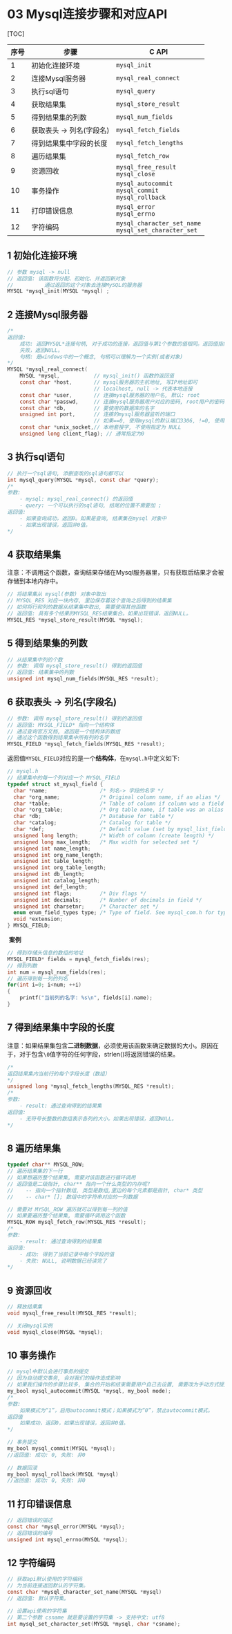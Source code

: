 # 03 Mysql连接步骤和对应API

[TOC]

| 序号 | 步骤                     | C API                                                        |
| ---- | ------------------------ | ------------------------------------------------------------ |
| 1    | 初始化连接环境           | `mysql_init`                                                 |
| 2    | 连接Mysql服务器          | `mysql_real_connect`                                         |
| 3    | 执行sql语句              | `mysql_query`                                                |
| 4    | 获取结果集               | `mysql_store_result`                                         |
| 5    | 得到结果集的列数         | `mysql_num_fields`                                           |
| 6    | 获取表头 -> 列名(字段名) | `mysql_fetch_fields`                                         |
| 7    | 得到结果集中字段的长度   | `mysql_fetch_lengths`                                        |
| 8    | 遍历结果集               | `mysql_fetch_row`                                            |
| 9    | 资源回收                 | `mysql_free_result`<br />`mysql_close`                       |
| 10   | 事务操作                 | `mysql_autocommit`<br />`mysql_commit`<br />`mysql_rollback` |
| 11   | 打印错误信息             | `mysql_error`<br />`mysql_errno`                             |
| 12   | 字符编码                 | `mysql_character_set_name`<br />`mysql_set_character_set`    |

## 1 初始化连接环境

```c
// 参数 mysql -> null
// 返回值: 该函数将分配、初始化、并返回新对象
// 			通过返回的这个对象去连接MySQL的服务器
MYSQL *mysql_init(MYSQL *mysql) ;
```

## 2 连接Mysql服务器

```c
/*
返回值: 
    成功: 返回MYSQL*连接句柄, 对于成功的连接，返回值与第1个参数的值相同。返回值指向的内存和第一个参数指针指向的内存一样
    失败，返回NULL。
    句柄: 是windows中的一个概念, 句柄可以理解为一个实例(或者对象)
*/ 
MYSQL *mysql_real_connect(
    MYSQL *mysql,           // mysql_init() 函数的返回值
    const char *host,       // mysql服务器的主机地址, 写IP地址即可
                            // localhost, null -> 代表本地连接
    const char *user,       // 连接mysql服务器的用户名, 默认: root 
    const char *passwd,     // 连接mysql服务器用户对应的密码, root用户的密码
    const char *db,         // 要使用的数据库的名字
    unsigned int port,      // 连接的mysql服务器监听的端口
                            // 如果==0, 使用mysql的默认端口3306, !=0, 使用指定的这个端口
    const char *unix_socket,// 本地套接字, 不使用指定为 NULL
    unsigned long client_flag); // 通常指定为0
```

## 3 执行sql语句

```c
// 执行一个sql语句, 添删查改的sql语句都可以
int mysql_query(MYSQL *mysql, const char *query);
/*
参数:
    - mysql: mysql_real_connect() 的返回值
    - query: 一个可以执行的sql语句, 结尾的位置不需要加 ;
返回值: 
    - 如果查询成功，返回0。如果是查询, 结果集在mysql 对象中
    - 如果出现错误，返回非0值。 
*/    
```

## 4 获取结果集

​	注意：不调用这个函数，查询结果存储在Mysql服务器里，只有获取后结果才会被存储到本地内存中。

```c
// 将结果集从 mysql(参数) 对象中取出
// MYSQL_RES 对应一块内存, 里边保存着这个查询之后得到的结果集
// 如何将行和列的数据从结果集中取出, 需要使用其他函数
// 返回值: 具有多个结果的MYSQL_RES结果集合。如果出现错误，返回NULL。 
MYSQL_RES *mysql_store_result(MYSQL *mysql);
```

## 5 得到结果集的列数

```c
// 从结果集中列的个数
// 参数: 调用 mysql_store_result() 得到的返回值
// 返回值: 结果集中的列数
unsigned int mysql_num_fields(MYSQL_RES *result);
```

## 6   获取表头 -> 列名(字段名)

```c
// 参数: 调用 mysql_store_result() 得到的返回值
// 返回值: MYSQL_FIELD* 指向一个结构体
// 通过查询官方文档, 返回是一个结构体的数组
// 通过这个函数得到结果集中所有列的名字
MYSQL_FIELD *mysql_fetch_fields(MYSQL_RES *result);
```

​	返回值`MYSQL_FIELD`对应的是一个**结构体**，在`mysql.h`中定义如下:

```c
// mysql.h
// 结果集中的每一个列对应一个 MYSQL_FIELD
typedef struct st_mysql_field {
  char *name;                 /* 列名-> 字段的名字 */
  char *org_name;             /* Original column name, if an alias */
  char *table;                /* Table of column if column was a field */
  char *org_table;            /* Org table name, if table was an alias */
  char *db;                   /* Database for table */
  char *catalog;              /* Catalog for table */
  char *def;                  /* Default value (set by mysql_list_fields) */
  unsigned long length;       /* Width of column (create length) */
  unsigned long max_length;   /* Max width for selected set */
  unsigned int name_length;
  unsigned int org_name_length;                                                                                        
  unsigned int table_length;
  unsigned int org_table_length;
  unsigned int db_length;
  unsigned int catalog_length;
  unsigned int def_length;
  unsigned int flags;         /* Div flags */
  unsigned int decimals;      /* Number of decimals in field */
  unsigned int charsetnr;     /* Character set */
  enum enum_field_types type; /* Type of field. See mysql_com.h for types */
  void *extension;
} MYSQL_FIELD;
```

​	**案例**

```c
// 得到存储头信息的数组的地址
MYSQL_FIELD* fields = mysql_fetch_fields(res);
// 得到列数
int num = mysql_num_fields(res);
// 遍历得到每一列的列名
for(int i=0; i<num; ++i)
{
    printf("当前列的名字: %s\n", fields[i].name);
}
```

## 7 得到结果集中字段的长度

​	注意：如果结果集包含**二进制数据**，必须使用该函数来确定数据的大小。原因在于，对于包含`\0`值字符的任何字段，strlen()将返回错误的结果。

```c
/* 
返回结果集内当前行的每个字段长度（数组）
*/
unsigned long *mysql_fetch_lengths(MYSQL_RES *result);
/*
参数: 
    - result: 通过查询得到的结果集
返回值:
    - 无符号长整数的数组表示各列的大小。如果出现错误，返回NULL。
*/
```

## 8 遍历结果集

```c
typedef char** MYSQL_ROW;
// 遍历结果集的下一行 
// 如果想遍历整个结果集, 需要对该函数进行循环调用
// 返回值是二级指针, char** 指向一个什么类型的内存呢?
//    -- 指向一个指针数组, 类型是数组,里边的每个元素都是指针, char* 类型
//    -- char* []; 数组中的字符串对应的一列数据

// 需要对 MYSQL_ROW 遍历就可以得到每一列的值
// 如果要遍历整个结果集, 需要循环调用这个函数
MYSQL_ROW mysql_fetch_row(MYSQL_RES *result);
/*
参数: 
    - result: 通过查询得到的结果集
返回值: 
    - 成功: 得到了当前记录中每个字段的值
    - 失败: NULL, 说明数据已经读完了
*/
```

## 9 资源回收

```c
// 释放结果集
void mysql_free_result(MYSQL_RES *result);

// 关闭mysql实例
void mysql_close(MYSQL *mysql);
```

## 10 事务操作

```c
// mysql中默认会进行事务的提交
// 因为自动提交事务, 会对我们的操作造成影响
// 如果我们操作的步骤比较多, 集合的开始和结束需要用户自己去设置, 需要改为手动方式提交事务
my_bool mysql_autocommit(MYSQL *mysql, my_bool mode);
/*
参数:
    如果模式为“1”，启用autocommit模式；如果模式为“0”，禁止autocommit模式。
返回值
    如果成功，返回0，如果出现错误，返回非0值。
*/

// 事务提交
my_bool mysql_commit(MYSQL *mysql);
//返回值: 成功: 0, 失败: 非0
    
// 数据回滚
my_bool mysql_rollback(MYSQL *mysql) 
//返回值: 成功: 0, 失败: 非0
```

## 11 打印错误信息

```c
// 返回错误的描述
const char *mysql_error(MYSQL *mysql);
// 返回错误的编号
unsigned int mysql_errno(MYSQL *mysql);
```

## 12 字符编码

```c
// 获取api默认使用的字符编码
// 为当前连接返回默认的字符集。
const char *mysql_character_set_name(MYSQL *mysql) 
// 返回值: 默认字符集。 

// 设置api使用的字符集
// 第二个参数 csname 就是要设置的字符集 -> 支持中文: utf8
int mysql_set_character_set(MYSQL *mysql, char *csname);
```

